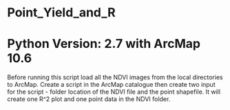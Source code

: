 # Point_Yield_and_R
# Python Version: 2.7 with ArcMap 10.6
Before running this script load all the NDVI images from the local directories to ArcMap. 
Create a script in the ArcMap catalogue then create two input for the script - folder location of the NDVI file and the point shapefile.
It will create one R^2 plot and one point data in the NDVI folder.



